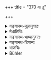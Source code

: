 +++
title = "370 या तु"

+++

<details><summary>गङ्गानथ-मूलानुवादः</summary>

But if a woman pollutes a maiden, she deserves immediate shaving off, or the amputation of two fingers, and also being carried by a donkey.—(370)
</details>

<details><summary>मेधातिथिः</summary>

स्त्रियां कन्यानां कन्यालिङ्गं नाशयन्त्यां **मौण्ड्यं** केशवपनं दण्डः, अङ्गुलिच्छेदो वा । **खरेणोद्वहनं** केशच्छेदपक्षे । कन्याजात्यादिभेदान् निग्राह्यभेदात् त्रैवर्णिकस्त्रीणां ब्राह्मणादिक्रमेणेमं दण्डम् इच्छन्ति मुद्राश् च कल्पयन्ति । ते प्रमाणाभावाद् उपेक्षणीयाः ॥ ८.३७० ॥
</details>

<details><summary>गङ्गानथ-भाष्यानुवादः</summary>

If a woman destroys the virginity of a maiden, she shall have her head shaven off; or undergo amputation of her fingers.

‘*Being carried by a donkey*’—in the case of shaving. Some people hold that the different penalties are laid down in view of the caste of the girl, and the caste of the polluter;—the three penalties applying to the three castes Brāhmaṇa and the rest:

But there being no authority for such a view, it should be ignored.—(370)
</details>

<details><summary>गङ्गानथ-टिप्पन्यः</summary>

According to ‘others’ in Medhātithi and Nārāyaṇa, the verse describes
three distinct penalties for women of the three distinct castes.
Govindarāja and Kullūka hold that in any one case, whether one or the
other of the three penalties shall be inflicted will depend upon the
circumstances of that case.

This verse is quoted in *Parāśaramādhava* (Vyavahāra, p. 321;—in
*Vivādaratnākara* (p. 403), which explains ‘*strī*’ as a woman who is
herself not a maiden;—in *Aparārka* (p. 859), which says *strī* meant
here is ‘other than a maiden’, the ‘maiden’ having been already dealt
with in the preceding verse;—in *Mitākṣarā* (2.288), which, explains
‘*strī*’as ‘a grown up experienced woman’;—and in *Vīramitrodaya*
(Vyavahāra, 157a), which explains ‘*prakuryāt*’ as ‘causes penetration.’
</details>

<details><summary>भारुचिः</summary>

मौण्ड्या]ङ्गुलिच्छेदयोर् विकल्पः ॥ ८.३६९ ॥
</details>

<details><summary>Bühler</summary>

370	But a woman who pollutes a damsel shall instantly have (her head) shaved or two fingers cut off, and be made to ride (through the town) on a donkey.
</details>
